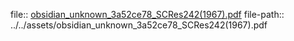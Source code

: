 file:: [obsidian_unknown_3a52ce78_SCRes242(1967).pdf](../../assets/obsidian_unknown_3a52ce78_SCRes242(1967).pdf)
file-path:: ../../assets/obsidian_unknown_3a52ce78_SCRes242(1967).pdf
